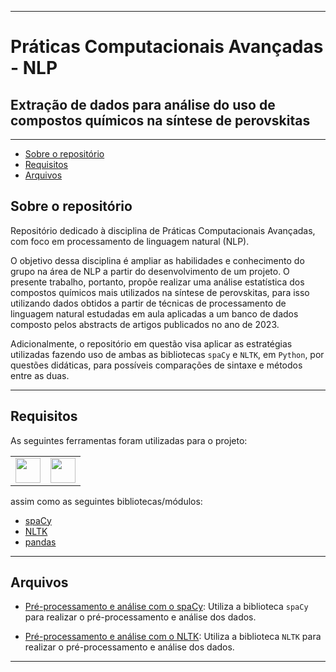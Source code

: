 <hr>

# Práticas Computacionais Avançadas - NLP

## Extração de dados para análise do uso de compostos químicos na síntese de perovskitas

<hr>

* [Sobre o repositório](#sobre-o-repositório)
* [Requisitos](#requisitos)
* [Arquivos](#arquivos)

## Sobre o repositório

Repositório dedicado à disciplina de Práticas Computacionais Avançadas, com foco em processamento de linguagem natural (NLP).

O objetivo dessa disciplina é ampliar as habilidades e conhecimento do grupo na área de NLP a partir do desenvolvimento de um projeto. O presente trabalho, portanto, propõe realizar uma análise estatística dos compostos químicos mais utilizados na síntese de perovskitas, para isso utilizando dados obtidos a partir de técnicas de processamento de linguagem natural estudadas em aula aplicadas a um banco de dados composto pelos abstracts de artigos publicados no ano de 2023.

Adicionalmente, o repositório em questão visa aplicar as estratégias utilizadas fazendo uso de ambas as bibliotecas `spaCy` e `NLTK`, em `Python`, por questões didáticas, para possíveis comparações de sintaxe e métodos entre as duas.

<hr>

## Requisitos

As seguintes ferramentas foram utilizadas para o projeto:

|   |   |
| - | - |
| <a href="https://www.python.org/"><img src="https://cdn.jsdelivr.net/gh/devicons/devicon/icons/python/python-original-wordmark.svg" width="40" height="40"></a> | <a href="https://www.python.org/"><img src="https://cdn.jsdelivr.net/gh/devicons/devicon/icons/jupyter/jupyter-original-wordmark.svg" width="40" height="40"></a> |

assim como as seguintes bibliotecas/módulos:

- [spaCy](https://spacy.io)
- [NLTK](https://www.nltk.org)
- [pandas](https://pandas.pydata.org)

<hr>

## Arquivos

* [Pré-processamento e análise com o spaCy](spacy_prep_analysis.ipynb): Utiliza a biblioteca `spaCy` para realizar o pré-processamento e análise dos dados.

* [Pré-processamento e análise com o NLTK](nltk_prep_analysis.ipynb): Utiliza a biblioteca `NLTK` para realizar o pré-processamento e análise dos dados.

<hr>
